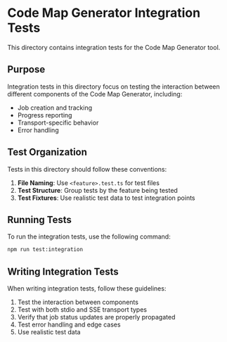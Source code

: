 # Code Map Generator Integration Tests

This directory contains integration tests for the Code Map Generator tool.

## Purpose

Integration tests in this directory focus on testing the interaction between different components of the Code Map Generator, including:

- Job creation and tracking
- Progress reporting
- Transport-specific behavior
- Error handling

## Test Organization

Tests in this directory should follow these conventions:

1. **File Naming**: Use `<feature>.test.ts` for test files
2. **Test Structure**: Group tests by the feature being tested
3. **Test Fixtures**: Use realistic test data to test integration points

## Running Tests

To run the integration tests, use the following command:

```bash
npm run test:integration
```

## Writing Integration Tests

When writing integration tests, follow these guidelines:

1. Test the interaction between components
2. Test with both stdio and SSE transport types
3. Verify that job status updates are properly propagated
4. Test error handling and edge cases
5. Use realistic test data
